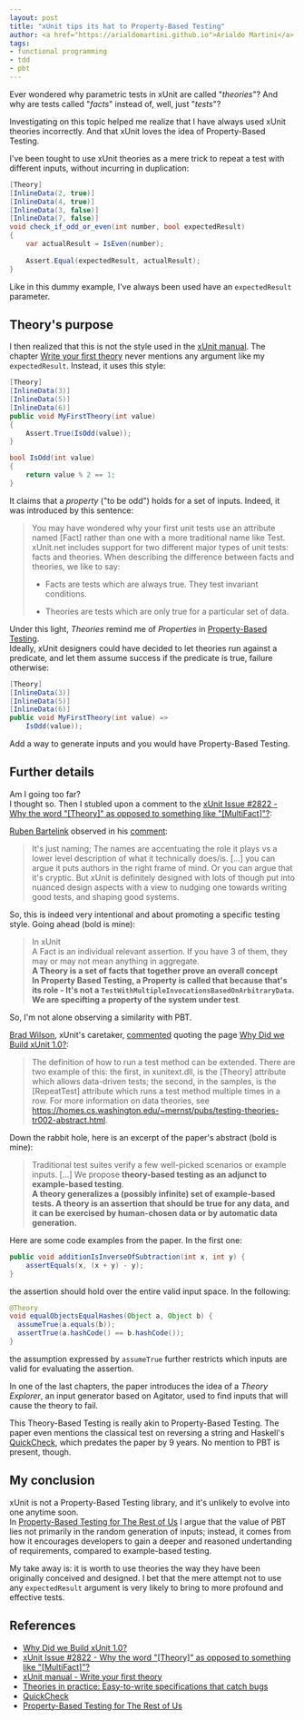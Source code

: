 ```yaml
---
layout: post
title: "xUnit tips its hat to Property-Based Testing"
author: <a href="https://arialdomartini.github.io">Arialdo Martini</a>
tags:
- functional programming
- tdd
- pbt
---
```

Ever wondered why parametric tests in xUnit are called "*theories*"?
And why are tests called "*facts*" instead of, well, just "*tests*"?

Investigating on this topic helped me realize that I have always used
xUnit theories incorrectly. And that xUnit loves the idea of
Property-Based Testing.

<!--more-->

I've been tought to use xUnit theories as a mere trick to repeat a
test with different inputs, without incurring in duplication:

```csharp
[Theory]
[InlineData(2, true)]
[InlineData(4, true)]
[InlineData(3, false)]
[InlineData(7, false)]
void check_if_odd_or_even(int number, bool expectedResult)
{
    var actualResult = IsEven(number);
    
    Assert.Equal(expectedResult, actualResult);
}
```

Like in this dummy example, I've always been used  have an
`expectedResult` parameter.

## Theory's purpose

I then realized that this is not the style used in the [xUnit
manual][manual]. The chapter [Write your first theory][write-theory]
never mentions any argument like my `expectedResult`. Instead, it uses
this style:

```csharp
[Theory]
[InlineData(3)]
[InlineData(5)]
[InlineData(6)]
public void MyFirstTheory(int value)
{
    Assert.True(IsOdd(value));
}

bool IsOdd(int value)
{
    return value % 2 == 1;
}
```

It claims that a *property* ("to be odd") holds for a set of inputs.
Indeed, it was introduced by this sentence:

> You may have wondered why your first unit tests use an attribute
> named [Fact] rather than one with a more traditional name like Test.
> xUnit.net includes support for two different major types of unit
> tests: facts and theories. When describing the difference between
> facts and theories, we like to say:
>
> - Facts are tests which are always true. They test invariant
>   conditions.
>
> - Theories are tests which are only true for a particular set of
>   data.

Under this light, *Theories* remind me of *Properties* in
[Property-Based Testing][property].  
Ideally, xUnit designers could have decided to let theories run
against a predicate, and let them assume success if the predicate is
true, failure otherwise:

```csharp
[Theory]
[InlineData(3)]
[InlineData(5)]
[InlineData(6)]
public void MyFirstTheory(int value) =>
    IsOdd(value));
```

Add a way to generate inputs and you would have Property-Based
Testing.

## Further details
Am I going too far?  
I thought so. Then I stubled upon a comment to the [xUnit Issue
#2822 - Why the word "\[Theory\]" as opposed to something like
"\[MultiFact\]"?][issue-2822]:


[Ruben Bartelink](https://github.com/bartelink) observed in his [comment](https://github.com/xunit/xunit/discussions/2822#discussioncomment-7593309):

> It's just naming; The names are accentuating the role it plays vs a
> lower level description of what it technically does/is. [...] you
> can argue it puts authors in the right frame of mind. Or you can
> argue that it's cryptic. But xUnit is definitely designed with lots
> of though put into nuanced design aspects with a view to nudging one
> towards writing good tests, and shaping good systems.


So, this is indeed very intentional and about promoting a specific
testing style. Going ahead (bold is mine):


> In xUnit  
> A Fact is an individual relevant assertion. If you have 3 of them,
> they may or may not mean anything in aggregate.  
> **A Theory is a set of facts that together prove an overall
> concept**  
> **In Property Based Testing, a Property is called that because
> that's its role - It's not a
> `TestWithMultipleInvocationsBasedOnArbitraryData`. We are specifting
> a property of the system under test**.

So, I'm not alone observing a similarity with PBT.

[Brad Wilson](https://github.com/bradwilson), xUnit's caretaker,
[commented](https://github.com/xunit/xunit/discussions/2822#discussioncomment-7602733)
quoting the page [Why Did we Build xUnit 1.0?][why-xunit]:

> The definition of how to run a test method can be extended. There
> are two example of this: the first, in xunitext.dll, is the [Theory]
> attribute which allows data-driven tests; the second, in the
> samples, is the [RepeatTest] attribute which runs a test method
> multiple times in a row. For more information on data theories, see
>  https://homes.cs.washington.edu/~mernst/pubs/testing-theories-tr002-abstract.html.

Down the rabbit hole, here is an excerpt of the paper's abstract (bold
is mine):

> Traditional test suites verify a few well-picked scenarios or
> example inputs. [...] We propose **theory-based testing as
> an adjunct to example-based testing**.  
> **A theory generalizes a (possibly infinite) set of example-based
> tests. A theory is an assertion that should be true for any data,
> and it can be exercised by human-chosen data or by automatic data
> generation.**  


Here are some code examples from the paper. In the first one:

```java
public void additionIsInverseOfSubtraction(int x, int y) {
    assertEquals(x, (x + y) - y);
}
```

the assertion should hold over the entire valid input space. In the
following:

```java
@Theory
void equalObjectsEqualHashes(Object a, Object b) {
  assumeTrue(a.equals(b));
  assertTrue(a.hashCode() == b.hashCode());
}
```

the assumption expressed by `assumeTrue` further restricts which
inputs are valid for evaluating the assertion.

In one of the last chapters, the paper introduces the idea of a
*Theory Explorer*, an input generator based on Agitator, used to find
inputs that will cause the theory to fail.

This Theory-Based Testing is really akin to Property-Based Testing.
The paper even mentions the classical test on reversing a string and
Haskell's [QuickCheck][quickcheck], which predates the paper by 9
years. No mention to PBT is present, though.


## My conclusion
xUnit is not a Property-Based Testing library, and it's unlikely to
evolve into one anytime soon.  
In [Property-Based Testing for The Rest of Us][property] I argue that
the value of PBT lies not primarily in the random generation of
inputs; instead, it comes from how it encourages developers to gain a
deeper and reasoned undertanding of requirements, compared to
example-based testing.

My take away is: it is worth to use theories the way they have been
originally conceived and designed. I bet that the mere attempt not to
use any `expectedResult` argument is very likely to bring to more
profound and effective tests.

## References

* [Why Did we Build xUnit 1.0?][why-xunit]
* [xUnit Issue #2822 - Why the word "\[Theory\]" as opposed to
  something like "\[MultiFact\]"?][issue-2822]
* [xUnit manual - Write your first theory][write-theory]
* [Theories in practice: Easy-to-write specifications that catch
  bugs][theories-in-practice]
* [QuickCheck][quickcheck]
* [Property-Based Testing for The Rest of Us][property]
  
[issue-2822]: https://github.com/xunit/xunit/discussions/2822
[why-xunit]: https://xunit.net/docs/why-did-we-build-xunit-1.0
[manual]: https://xunit.net/docs/getting-started/v3/cmdline
[write-theory]: https://xunit.net/docs/getting-started/v3/cmdline#write-your-first-theory
[theories-in-practice]: https://homes.cs.washington.edu/~mernst/pubs/testing-theories-tr002-abstract.html
[quickcheck]: https://www.cse.chalmers.se/~rjmh/QuickCheck/
[property]: https://arialdomartini.github.io/property-testing


